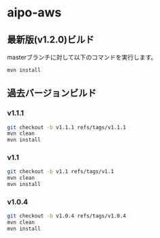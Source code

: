 # aipo-aws

## 最新版(v1.2.0)ビルド

masterブランチに対して以下のコマンドを実行します。

```sh
mvn install
```

## 過去バージョンビルド

### v1.1.1

```sh
git checkout -b v1.1.1 refs/tags/v1.1.1
mvn clean
mvn install
```

### v1.1

```sh
git checkout -b v1.1 refs/tags/v1.1
mvn clean
mvn install
```

### v1.0.4

```sh
git checkout -b v1.0.4 refs/tags/v1.0.4
mvn clean
mvn install
```